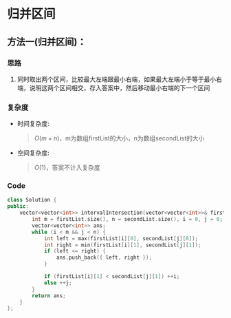 # 归并区间
## 方法一(归并区间)：
### 思路
1. 同时取出两个区间，比较最大左端跟最小右端，如果最大左端小于等于最小右端，说明这两个区间相交，存入答案中，然后移动最小右端的下一个区间
### 复杂度
- 时间复杂度:
  > $O(m+n)$，m为数组firstList的大小，n为数组secondList的大小
- 空间复杂度:
  > $O(1)$，答案不计入复杂度

### Code
```C++ []
class Solution {
public:
    vector<vector<int>> intervalIntersection(vector<vector<int>>& firstList, vector<vector<int>>& secondList) {
        int m = firstList.size(), n = secondList.size(), i = 0, j = 0;
        vector<vector<int>> ans;
        while (i < m && j < n) {
            int left = max(firstList[i][0], secondList[j][0]);
            int right = min(firstList[i][1], secondList[j][1]);
            if (left <= right) {
                ans.push_back({ left, right });
            }

            if (firstList[i][1] < secondList[j][1]) ++i;
            else ++j;
        }
        return ans;
    }
};
```